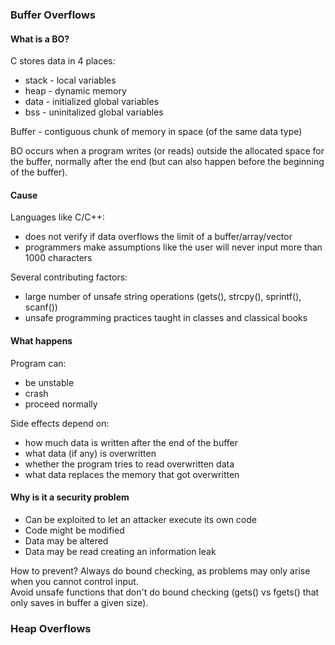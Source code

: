 ### Buffer Overflows

#### What is a BO?

C stores data in 4 places:

- stack - local variables
- heap - dynamic memory
- data - initialized global variables
- bss - uninitalized global variables

Buffer - contiguous chunk of memory in space (of the same data type)

BO occurs when a program writes (or reads) outside the allocated space for the buffer, normally after the end (but can also happen before the beginning of the buffer).

#### Cause

Languages like C/C++:

- does not verify if data overflows the limit of a buffer/array/vector
- programmers make assumptions like the user will never input more than 1000 characters

Several contributing factors:

- large number of unsafe string operations (gets(), strcpy(), sprintf(), scanf())
- unsafe programming practices taught in classes and classical books

#### What happens

Program can:

- be unstable
- crash
- proceed normally

Side effects depend on:

- how much data is written after the end of the buffer
- what data (if any) is overwritten
- whether the program tries to read overwritten data
- what data replaces the memory that got overwritten

#### Why is it a security problem

- Can be exploited to let an attacker execute its own code
- Code might be modified
- Data may be altered
- Data may be read creating an information leak

How to prevent? Always do bound checking, as problems may only arise when you cannot control input.  
Avoid unsafe functions that don't do bound checking (gets() vs fgets() that only saves in buffer a given size).

### Heap Overflows
